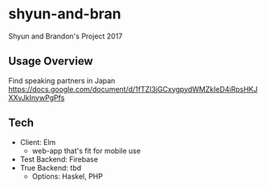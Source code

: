 # shyun-and-bran
Shyun and Brandon's Project 2017

## Usage Overview
Find speaking partners in Japan
https://docs.google.com/document/d/1fTZI3jGCxygpydWMZkIeD4iRpsHKJXXvJkInywPgPfs

## Tech
* Client: Elm
  * web-app that's fit for mobile use
* Test Backend: Firebase
* True Backend: tbd
  * Options: Haskel, PHP
  




